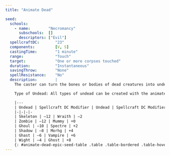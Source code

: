 ```yaml
---
title: "Animate Dead"

seed:
  schools:
    - name:        "Necromancy"
      subschools:  []
      descriptors: ["Evil"]
  spellcraftDC:       "23"
  components:         [V, S]
  castingTime:        "1 minute"
  range:              "Touch"
  target:             "One or more corpses touched"
  duration:           "Instantaneous"
  savingThrow:        "None"
  spellResistance:    "No"
  description:        |
    The caster can turn the bones or bodies of dead creatures into undead that follow his or her spoken commands. The undead can follow the caster, or they can remain in an area and attack any creature (or a specific type of creature) entering the place. The undead remain animated until they are destroyed. (A destroyed undead can't be animated again.) Intelligent undead can follow more sophisticated commands. The animate dead seed allows a character to create 20 HD of undead. For each additional 1 HD of undead created, increase the Spellcraft DC by +1. The undead created remain under the caster's control indefinitely. A caster can naturally control 1 HD per caster level of undead creatures he or she has personally created, regardless of the method used. If the caster exceeds this number, newly created creatures fall under his or her control, and excess undead from previous castings become uncontrolled (the caster chooses which creatures are released). If the caster is a cleric, any undead he or she commands through his or her ability to command or rebuke undead do not count toward the limit. For each additional 2 HD of undead to be controlled, increase the Spellcraft DC by +1. Only undead in excess of 20 HD created with this seed can be controlled using this DC adjustment. To both create and control more than 20 HD of undead, increase the Spellcraft DC by +3 per additional 2 HD of undead.

    Type of Undead: All types of undead can be created with the animate dead seed, although creating more powerful undead increases the Spellcraft DC of the epic spell, according to the table below. The GM must set the Spellcraft DC for undead not included on the table, using similar undead as a basis for comparison.

    |---
    | Undead | Spellcraft DC Modifier | Undead | Spellcraft DC Modifier
    |-|-|-|-
    | Skeleton | –12 | Wraith | –2
    | Zombie | –12 | Mummy | +0
    | Ghoul | –10 | Spectre | +2
    | Shadow | –8 | Morhg | +4
    | Ghast | –6 | Vampire | +6
    | Wight | –4 | Ghost | +8
    {: #animate-dead-epic-seed-table .table .table-bordered .table-hover .table-striped data-caption="Table: Spellcraft DCs By Type of Undead" }
---
```

